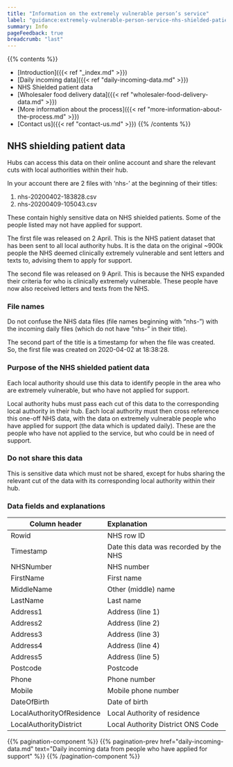 ```yaml
---
title: "Information on the extremely vulnerable person’s service"
label: "guidance:extremely-vulnerable-person-service-nhs-shielded-patient-data"
summary: Info
pageFeedback: true
breadcrumb: "last"
---
```


{{% contents %}}
- [Introduction]({{< ref "_index.md" >}})
- [Daily incoming data]({{< ref "daily-incoming-data.md" >}})
- NHS Shielded patient data
- [Wholesaler food delivery data]({{< ref "wholesaler-food-delivery-data.md" >}})
- [More information about the process]({{< ref "more-information-about-the-process.md" >}})
- [Contact us]({{< ref "contact-us.md" >}})
{{% /contents %}}

## NHS shielding patient data

Hubs can access this data on their online account and share the relevant cuts with local authorities within their hub.

In your account there are 2 files with ‘nhs-’ at the beginning of their titles:

1. nhs-20200402-183828.csv
2. nhs-20200409-105043.csv

These contain highly sensitive data on NHS shielded patients. Some of the people listed may not have applied for support. 

The first file was released on 2 April. This is the NHS patient dataset that has been sent to all local authority hubs. It is the data on the original ~900k people the NHS deemed clinically extremely vulnerable and sent letters and texts to, advising them to apply for support.

The second file was released on 9 April. This is because the NHS expanded their criteria for who is clinically extremely vulnerable. These people have now also received letters and texts from the NHS.

### File names

Do not confuse the NHS data files (file names beginning with “nhs-”) with the incoming daily files (which do not have “nhs-” in their title). 

The second part of the title is a timestamp for when the file was created. So, the first file was created on 2020-04-02 at 18:38:28. 

### Purpose of the NHS shielded patient data

Each local authority should use this data to identify people in the area who are extremely vulnerable, but who have not applied for support.

Local authority hubs must pass each cut of this data to the corresponding local authority in their hub. Each local authority must then cross reference this one-off NHS data, with the data on extremely vulnerable people who have applied for support (the data which is updated daily). These are the people who have not applied to the service, but who could be in need of support.

### Do not share this data
This is sensitive data which must not be shared, except for hubs sharing the relevant cut of the data with its corresponding local authority within their hub.

### Data fields and explanations

| Column header | Explanation |
| ------------- |:------------|
| Rowid | NHS row ID |
| Timestamp | Date this data was recorded by the NHS |
| NHSNumber | NHS number |
| FirstName | First name |
| MiddleName | Other (middle) name |
| LastName | Last name |
| Address1 | Address (line 1) |
| Address2 | Address (line 2) |
| Address3 | Address (line 3) |
| Address4 | Address (line 4) |
| Address5 | Address (line 5) |
| Postcode | Postcode |
| Phone | Phone number |
| Mobile | Mobile phone number |
| DateOfBirth | Date of birth |
| LocalAuthorityOfResidence | Local Authority of residence |
| LocalAuthorityDistrict | Local Authority District ONS Code |


{{% pagination-component %}}
{{% pagination-prev href="daily-incoming-data.md" text="Daily incoming data from people who have applied for support" %}}
{{% /pagination-component %}}
